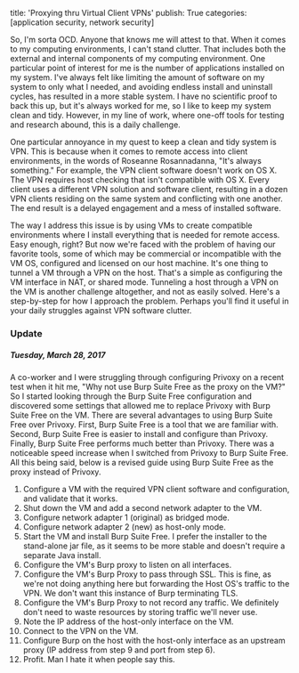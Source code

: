 title: 'Proxying thru Virtual Client VPNs'
publish: True
categories: [application security, network security]

So, I'm sorta OCD. Anyone that knows me will attest to that. When it comes to my computing environments, I can't stand clutter. That includes both the external and internal components of my computing environment. One particular point of interest for me is the number of applications installed on my system. I've always felt like limiting the amount of software on my system to only what I needed, and avoiding endless install and uninstall cycles, has resulted in a more stable system. I have no scientific proof to back this up, but it's always worked for me, so I like to keep my system clean and tidy. However, in my line of work, where one-off tools for testing and research abound, this is a daily challenge.

<!-- READMORE -->

One particular annoyance in my quest to keep a clean and tidy system is VPN. This is because when it comes to remote access into client environments, in the words of Roseanne Rosannadanna, "It's always something." For example, the VPN client software doesn't work on OS X. The VPN requires host checking that isn't compatible with OS X. Every client uses a different VPN solution and software client, resulting in a dozen VPN clients residing on the same system and conflicting with one another. The end result is a delayed engagement and a mess of installed software.

The way I address this issue is by using VMs to create compatible environments where I install everything that is needed for remote access. Easy enough, right? But now we're faced with the problem of having our favorite tools, some of which may be commercial or incompatible with the VM OS, configured and licensed on our host machine. It's one thing to tunnel a VM through a VPN on the host. That's a simple as configuring the VM interface in NAT, or shared mode. Tunneling a host through a VPN on the VM is another challenge altogether, and not as easily solved. Here's a step-by-step for how I approach the problem. Perhaps you'll find it useful in your daily struggles against VPN software clutter.

### Update

##### Tuesday, March 28, 2017

A co-worker and I were struggling through configuring Privoxy on a recent test when it hit me, "Why not use Burp Suite Free as the proxy on the VM?" So I started looking through the Burp Suite Free configuration and discovered some settings that allowed me to replace Privoxy with Burp Suite Free on the VM. There are several advantages to using Burp Suite Free over Privoxy. First, Burp Suite Free is a tool that we are familiar with. Second, Burp Suite Free is easier to install and configure than Privoxy. Finally, Burp Suite Free performs much better than Privoxy. There was a noticeable speed increase when I switched from Privoxy to Burp Suite Free. All this being said, below is a revised guide using Burp Suite Free as the proxy instead of Privoxy.

1. Configure a VM with the required VPN client software and configuration, and validate that it works.
2. Shut down the VM and add a second network adapter to the VM.
3. Configure network adapter 1 (original) as bridged mode.
4. Configure network adapter 2 (new) as host-only mode.
5. Start the VM and install Burp Suite Free. I prefer the installer to the stand-alone jar file, as it seems to be more stable and doesn't require a separate Java install.
6. Configure the VM's Burp proxy to listen on all interfaces.
7. Configure the VM's Burp Proxy to pass through SSL. This is fine, as we're not doing anything here but forwarding the Host OS's traffic to the VPN. We don't want this instance of Burp terminating TLS.
8. Configure the VM's Burp Proxy to not record any traffic. We definitely don't need to waste resources by storing traffic we'll never use.
9. Note the IP address of the host-only interface on the VM.
10. Connect to the VPN on the VM.
11. Configure Burp on the host with the host-only interface as an upstream proxy (IP address from step 9 and port from step 6).
12. Profit. Man I hate it when people say this.
